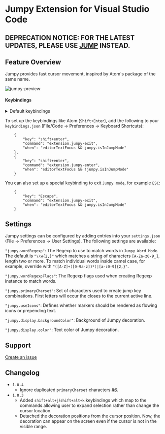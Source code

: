 # Jumpy Extension for Visual Studio Code

## DEPRECATION NOTICE: FOR THE LATEST UPDATES, PLEASE USE [JUMP](https://marketplace.visualstudio.com/items?itemName=wenfangdu.jump) INSTEAD.

## Feature Overview

Jumpy provides fast cursor movement, inspired by Atom's package of the same name.

![jumpy-preview](https://media.giphy.com/media/W5fPqy6JMb7nSJSmH3/giphy.gif)

#### Keybindings

<details>
<summary>Default keybindings</summary>

```json
[
    {
        // Exit jump mode.
        "key": "alt+j",
        "command": "extension.jumpy-exit",
        "when": "editorTextFocus && jumpy.isInJumpMode"
    },
    {
        // Exit jump mode.
        "key": "alt+k",
        "command": "extension.jumpy-exit",
        "when": "editorTextFocus && jumpy.isInJumpMode"
    },
    {
        // Enter jump to the start of the word mode.
        "key": "alt+j",
        "command": "extension.jumpy-enter",
        "when": "editorTextFocus && !jumpy.isInJumpMode"
    },
    {
        // Enter jump to the end of the word mode.
        "key": "alt+k",
        "command": "extension.jumpy-enter-end-of-word",
        "when": "editorTextFocus && !jumpy.isInJumpMode"
    },
    {
        // Exit jump mode.
        "key": "shift+alt+j",
        "command": "extension.jumpy-exit",
        "when": "editorTextFocus && jumpy.isInJumpMode"
    },
    {
        // Exit jump mode.
        "key": "shift+alt+k",
        "command": "extension.jumpy-exit",
        "when": "editorTextFocus && jumpy.isInJumpMode"
    },
    {
        // Enter expand selection mode to the start of the word.
        "key": "shift+alt+j",
        "command": "extension.jumpy-enter-select",
        "when": "editorTextFocus && !jumpy.isInJumpMode"
    },
    {
        // Enter expand selection mode to the end of the word.
        "key": "shift+alt+k",
        "command": "extension.jumpy-enter-select-end-of-word",
        "when": "editorTextFocus && !jumpy.isInJumpMode"
    }
]
```

</details>

To set up the keybindings like Atom (`Shift+Enter`), add the following to your `keybindings.json` (File/Code -> Preferences -> Keyboard Shortcuts):

```
    {
        "key": "shift+enter",
        "command": "extension.jumpy-exit",
        "when": "editorTextFocus && jumpy.isInJumpMode"
    },
    {
        "key": "shift+enter",
        "command": "extension.jumpy-enter",
        "when": "editorTextFocus && !jumpy.isInJumpMode"
    }

```

You can also set up a special keybinding to exit `Jumpy mode`, for example `ESC`:

```
    {
        "key": "Escape",
        "command": "extension.jumpy-exit",
        "when": "editorTextFocus && jumpy.isInJumpMode"
    }
```

## Settings

Jumpy settings can be configured by adding entries into your `settings.json` (File -> Preferences -> User Settings). The following settings are available:

`"jumpy.wordRegexp"`: The Regexp to use to match words in `Jumpy Word Mode`. The default is `"\\w{2,}"` which matches a string of characters `[A-Za-z0-9_]`, length two or more. To match individual words inside camel case, for example, override with `"([A-Z]+([0-9a-z])*)|[a-z0-9]{2,}"`.

`"jumpy.wordRegexpFlags"`: The Regexp flags used when creating Regexp instance to match words.

`"jumpy.primaryCharset"`: Set of characters used to create jump key combinations. First letters will occur the closes to the current active line.

`"jumpy.useIcons"`: Defines whether markers should be rendered as flowing icons or prepending text.

`"jumpy.display.backgroundColor"`: Background of Jumpy decoration.

`"jumpy.display.color"`: Text color of Jumpy decoration.

## Support

[Create an issue](https://github.com/krnik/vscode-jumpy/issues)

## Changelog

-   `1.0.4`
    -   Ignore duplicated `primaryCharset` characters [#6](https://github.com/krnik/vscode-jumpy/issues/6).
-   `1.0.3`
    -   Added `shift+alt+j`/`shift+alt+k` keybindings which map to the commands allowing user to expand selection rather than change the cursor location.
    -   Detached the decoration positions from the cursor position. Now, the decoration can appear on the screen even if the cursor is not in the visible range.
